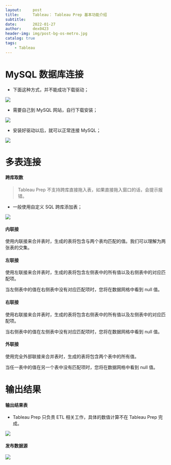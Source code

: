 ```yaml
---
layout:     post  
title:      Tableau： Tableau Prep 基本功能介绍
subtitle:   
date:       2022-01-27
author:     dex0423
header-img: img/post-bg-os-metro.jpg
catalog: true
tags:
    - Tableau
---
```





# MySQL 数据库连接

- 下面这种方式，并不能成功下载驱动；

![]({{site.baseurl}}/img-post/tableau-1.jpg)

- 需要自己到 MySQL 网站，自行下载安装；

![]({{site.baseurl}}/img-post/tableau-2.jpg)

- 安装好驱动以后，就可以正常连接 MySQL；

![]({{site.baseurl}}/img-post/tableau-3.jpg)


# 多表连接

#### 跨库取数

>Tableau Prep 不支持跨库直接拖入表，如果直接拖入窗口的话，会提示报错。

- 一般使用自定义 SQL 跨库添加表；

![]({{site.baseurl}}/img-post/tableau-5.jpg)

#### 内联接

使用内联接来合并表时，生成的表将包含与两个表均匹配的值。我们可以理解为两张表的交集。

#### 左联接

使用左联接来合并表时，生成的表将包含左侧表中的所有值以及右侧表中的对应匹配项。

当左侧表中的值在右侧表中没有对应匹配项时，您将在数据网格中看到 null 值。

#### 右联接

使用右联接来合并表时，生成的表将包含右侧表中的所有值以及左侧表中的对应匹配项。

当右侧表中的值在左侧表中没有对应匹配项时，您将在数据网格中看到 null 值。

#### 外联接

使用完全外部联接来合并表时，生成的表将包含两个表中的所有值。

当任一表中的值在另一个表中没有匹配项时，您将在数据网格中看到 null 值。



# 输出结果

#### 输出结果表

- Tableau Prep 只负责 ETL 相关工作，具体的数值计算不在 Tableau Prep 完成。

![]({{site.baseurl}}/img-post/tableau-4.jpg)

#### 发布数据源

![]({{site.baseurl}}/img-post/tableau-map-4.png)






